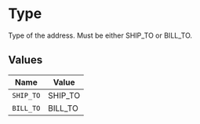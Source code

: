 # Type

Type of the address. Must be either
                        SHIP_TO or BILL_TO.


## Values

| Name      | Value     |
| --------- | --------- |
| `SHIP_TO` | SHIP_TO   |
| `BILL_TO` | BILL_TO   |